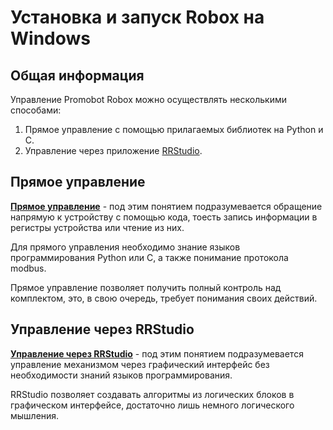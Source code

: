 # Установка и запуск Robox на Windows
## Общая информация
Управление Promobot Robox можно осуществлять несколькими способами:

1. Прямое управление с помощью прилагаемых библиотек на Python и С.
2. Управление через приложение [RRStudio](/RRStudio).

## Прямое управление
**[Прямое управление](/Robox/direct_control_windows)** - под этим понятием подразумевается обращение напрямую к устройству с помощью кода, тоесть запись информации в регистры устройства или чтение из них.

Для прямого управления необходимо знание языков программирования Python или С, а также понимание протокола modbus.

Прямое управление позволяет получить полный контроль над комплектом, это, в свою очередь, требует понимания своих действий.

## Управление через RRStudio
**[Управление через RRStudio](/Robox/rrs_control_windows)** - под этим понятием подразумевается управление механизмом через графический интерфейс без необходимости знаний языков программирования. 

RRStudio позволяет создавать алгоритмы из логических блоков в графическом интерфейсе, достаточно лишь немного логического мышления.